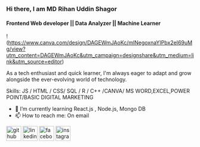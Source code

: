 ### Hi there, I am MD Rihan Uddin Shagor
#### Frontend Web developer || Data Analyzer || Machine Learner
!(https://www.canva.com/design/DAGEWmJAoKc/mlNegoxnaYIPbx2eI69uMg/view?utm_content=DAGEWmJAoKc&utm_campaign=designshare&utm_medium=link&utm_source=editor)

As a tech enthusiast and quick learner, I'm always eager to adapt and grow alongside the ever-evolving world of technology.

Skills: JS / HTML / CSS/ SQL / R / C++ /CANVA/ MS WORD,EXCEL,POWER POINT/BASIC DIGITAL MARKETING

- 🌱 I’m currently learning React.js , Node.js, Mongo DB 
- 📫 How to reach me: On email 


[<img src='https://cdn.jsdelivr.net/npm/simple-icons@3.0.1/icons/github.svg' alt='github' height='40'>](https://github.com/rihanshagor)  [<img src='https://cdn.jsdelivr.net/npm/simple-icons@3.0.1/icons/linkedin.svg' alt='linkedin' height='40'>](https://www.linkedin.com/in/rihanshagor/)  [<img src='https://cdn.jsdelivr.net/npm/simple-icons@3.0.1/icons/facebook.svg' alt='facebook' height='40'>](https://www.facebook.com/RihanShagor)  [<img src='https://cdn.jsdelivr.net/npm/simple-icons@3.0.1/icons/instagram.svg' alt='instagram' height='40'>](https://www.instagram.com/rihan_shagor/)  

